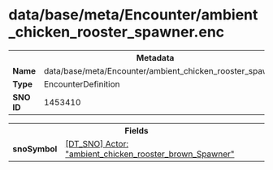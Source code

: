 <h1>data/base/meta/Encounter/ambient_chicken_rooster_spawner.enc</h1><table><tr><th colspan="100%">Metadata</th></tr><tr><td><b>Name</b></td><td>data/base/meta/Encounter/ambient_chicken_rooster_spawner.enc</td></tr><tr><td><b>Type</b></td><td>EncounterDefinition</td></tr><tr><td><b>SNO ID</b></td><td>1453410</td></tr></table>

<table><tr><th colspan="100%">Fields</th></tr><tr><td><b>snoSymbol</b></td><td><a href="..\Actor\ambient_chicken_rooster_brown_Spawner.acr.md">[DT_SNO] Actor: "ambient_chicken_rooster_brown_Spawner"</a></td></tr></table>


